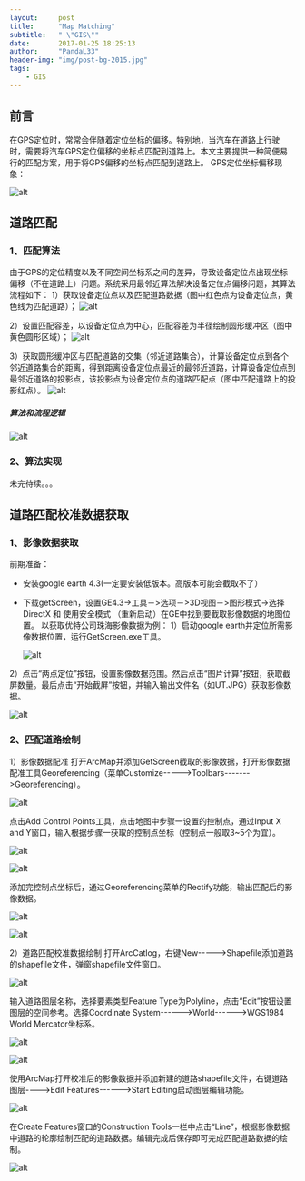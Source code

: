 ```yaml
---
layout:     post
title:      "Map Matching"
subtitle:   " \"GIS\""
date:       2017-01-25 18:25:13
author:     "PandaL33"
header-img: "img/post-bg-2015.jpg"
tags:
    - GIS
---
```

## 前言

在GPS定位时，常常会伴随着定位坐标的偏移。特别地，当汽车在道路上行驶时，需要将汽车GPS定位偏移的坐标点匹配到道路上。本文主要提供一种简便易行的匹配方案，用于将GPS偏移的坐标点匹配到道路上。
GPS定位坐标偏移现象：

![alt](https://raw.githubusercontent.com/PandaL33/PandaL33.github.io/master/img/in-post/map-matching/map-matching-1.png)


## 道路匹配

### 1、匹配算法
由于GPS的定位精度以及不同空间坐标系之间的差异，导致设备定位点出现坐标偏移（不在道路上）问题。系统采用最邻近算法解决设备定位点偏移问题，其算法流程如下：
1）获取设备定位点以及匹配道路数据（图中红色点为设备定位点，黄色线为匹配道路）；
 ![alt](https://raw.githubusercontent.com/PandaL33/PandaL33.github.io/master/img/in-post/map-matching/map-matching-2.png)

2）设置匹配容差，以设备定位点为中心，匹配容差为半径绘制圆形缓冲区（图中黄色圆形区域）；
 ![alt](https://raw.githubusercontent.com/PandaL33/PandaL33.github.io/master/img/in-post/map-matching/map-matching-3.png)

3）获取圆形缓冲区与匹配道路的交集（邻近道路集合），计算设备定位点到各个邻近道路集合的距离，得到距离设备定位点最近的最邻近道路，计算设备定位点到最邻近道路的投影点，该投影点为设备定位点的道路匹配点（图中匹配道路上的投影红点）。
 ![alt](https://raw.githubusercontent.com/PandaL33/PandaL33.github.io/master/img/in-post/map-matching/map-matching-4.png)

##### 算法和流程逻辑 
 ![alt](https://raw.githubusercontent.com/PandaL33/PandaL33.github.io/master/img/in-post/map-matching/map-matching-5.png)

### 2、算法实现
未完待续。。。

## 道路匹配校准数据获取
### 1、影像数据获取
前期准备：
- 安装google earth 4.3(一定要安装低版本。高版本可能会截取不了）
- 下载getScreen，设置GE4.3->工具－>选项－>3D视图－>图形模式->选择DirectX 和 使用安全模式 （重新启动）在GE中找到要截取影像数据的地图位置。
以获取优特公司珠海影像数据为例：
1）启动google earth并定位所需影像数据位置，运行GetScreen.exe工具。

  ![alt](https://raw.githubusercontent.com/PandaL33/PandaL33.github.io/master/img/in-post/map-matching/map-matching-6.png)

2）点击“两点定位”按钮，设置影像数据范围。然后点击“图片计算”按钮，获取截屏数量。最后点击“开始截屏”按钮，并输入输出文件名（如UT.JPG）获取影像数据。

  ![alt](https://raw.githubusercontent.com/PandaL33/PandaL33.github.io/master/img/in-post/map-matching/map-matching-7.png)

### 2、匹配道路绘制

1）影像数据配准
打开ArcMap并添加GetScreen截取的影像数据，打开影像数据配准工具Georeferencing（菜单Customize----->Toolbars------->Georeferencing）。

![alt](https://raw.githubusercontent.com/PandaL33/PandaL33.github.io/master/img/in-post/map-matching/map-matching-9.png)

点击Add Control Points工具，点击地图中步骤一设置的控制点，通过Input X and Y窗口，输入根据步骤一获取的控制点坐标（控制点一般取3~5个为宜）。
 
![alt](https://raw.githubusercontent.com/PandaL33/PandaL33.github.io/master/img/in-post/map-matching/map-matching-10.png)

![alt](https://raw.githubusercontent.com/PandaL33/PandaL33.github.io/master/img/in-post/map-matching/map-matching-11.png)

添加完控制点坐标后，通过Georeferencing菜单的Rectify功能，输出匹配后的影像数据。
  
![alt](https://raw.githubusercontent.com/PandaL33/PandaL33.github.io/master/img/in-post/map-matching/map-matching-12.png)

![alt](https://raw.githubusercontent.com/PandaL33/PandaL33.github.io/master/img/in-post/map-matching/map-matching-13.png)

2）道路匹配校准数据绘制
打开ArcCatlog，右键New----->Shapefile添加道路的shapefile文件，弹窗shapefile文件窗口。
 
![alt](https://raw.githubusercontent.com/PandaL33/PandaL33.github.io/master/img/in-post/map-matching/map-matching-14.png)

输入道路图层名称，选择要素类型Feature Type为Polyline，点击“Edit”按钮设置图层的空间参考。选择Coordinate System------>World------>WGS1984 World Mercator坐标系。

![alt](https://raw.githubusercontent.com/PandaL33/PandaL33.github.io/master/img/in-post/map-matching/map-matching-15.png)

![alt](https://raw.githubusercontent.com/PandaL33/PandaL33.github.io/master/img/in-post/map-matching/map-matching-16.png)

使用ArcMap打开校准后的影像数据并添加新建的道路shapefile文件，右键道路图层---->Edit Features------>Start Editing启动图层编辑功能。

![alt](https://raw.githubusercontent.com/PandaL33/PandaL33.github.io/master/img/in-post/map-matching/map-matching-17.png)

在Create Features窗口的Construction Tools一栏中点击“Line”，根据影像数据中道路的轮廓绘制匹配的道路数据。编辑完成后保存即可完成匹配道路数据的绘制。
  
![alt](https://raw.githubusercontent.com/PandaL33/PandaL33.github.io/master/img/in-post/map-matching/map-matching-19.png)


